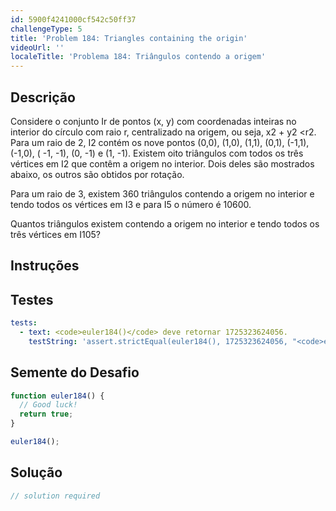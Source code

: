 ```yaml
---
id: 5900f4241000cf542c50ff37
challengeType: 5
title: 'Problem 184: Triangles containing the origin'
videoUrl: ''
localeTitle: 'Problema 184: Triângulos contendo a origem'
---
```


## Descrição
<section id="description"> Considere o conjunto Ir de pontos (x, y) com coordenadas inteiras no interior do círculo com raio r, centralizado na origem, ou seja, x2 + y2 &lt;r2. Para um raio de 2, I2 contém os nove pontos (0,0), (1,0), (1,1), (0,1), (-1,1), (-1,0), ( -1, -1), (0, -1) e (1, -1). Existem oito triângulos com todos os três vértices em I2 que contêm a origem no interior. Dois deles são mostrados abaixo, os outros são obtidos por rotação. <p> Para um raio de 3, existem 360 triângulos contendo a origem no interior e tendo todos os vértices em I3 e para I5 o número é 10600. </p><p> Quantos triângulos existem contendo a origem no interior e tendo todos os três vértices em I105? </p></section>

## Instruções
<section id="instructions">
</section>

## Testes
<section id='tests'>

```yml
tests:
  - text: <code>euler184()</code> deve retornar 1725323624056.
    testString: 'assert.strictEqual(euler184(), 1725323624056, "<code>euler184()</code> should return 1725323624056.");'

```

</section>

## Semente do Desafio
<section id='challengeSeed'>

<div id='js-seed'>

```js
function euler184() {
  // Good luck!
  return true;
}

euler184();

```

</div>



</section>

## Solução
<section id='solution'>

```js
// solution required
```
</section>

